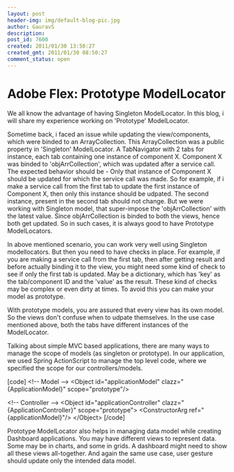 ```yaml
---
layout: post
header-img: img/default-blog-pic.jpg
author: GauravS
description: 
post_id: 7600
created: 2011/01/30 13:50:27
created_gmt: 2011/01/30 08:50:27
comment_status: open
---
```


# Adobe Flex: Prototype ModelLocator

<p>We all know the advantage of having Singleton ModelLocator. In this blog, i will share my experience working on 'Prototype' ModelLocator.</p>
<p>Sometime back, i faced an issue while updating the view/components, which were binded to an ArrayCollection. This ArrayCollection was a public property in 'Singleton' ModelLocator. A TabNavigator with 2 tabs for instance, each tab containing one instance of component X. Component X was binded to 'objArrCollection', which was updated after a service call. The expected behavior should be - Only that instance of Component X should be updated for which the service call was made. So for example, if i make a service call from the first tab to update the first instance of Component X, then only this instance should be udpated. The second instance, present in the second tab should not change. But we were working with Singleton model, that super-impose the 'objArrCollection' with the latest value. Since objArrCollection is binded to both the views, hence both get updated. So in such cases, it is always good to have Prototype ModelLocators.<!--more--></p>
<p>In above mentioned scenario, you can work very well using Singleton modellocators. But then you need to have checks in place. For example, if you are making a service call from the first tab, then after getting result and before actually binding it to the view, you might need some kind of check to see if only the first tab is updated. May be a dictionary, which has 'key' as the tab/component ID and the 'value' as the result. These kind of checks may be complex or even dirty at times. To avoid this you can make your model as prototype. </p>
<p>With prototype models, you are assured that every view has its own model. So the views don't confuse when to udpate themselves. In the use case mentioned above, both the tabs have different instances of the ModelLocator. </p>
<p>Talking about simple MVC based applications, there are many ways to manage the scope of models (as singleton or prototype). In our application, we used Spring ActionScript to manage the top level code, where we specified the scope for our controllers/models.</p>
<p>[code]
&lt;!-- Model --&gt;
&lt;Object id=&quot;applicationModel&quot; clazz=&quot;{ApplicationModel}&quot; scope=&quot;prototype&quot;/&gt;</p>
<p>&lt;!-- Controller --&gt;
&lt;Object id=&quot;applicationController&quot; clazz=&quot;{ApplicationController}&quot; scope=&quot;prototype&quot;&gt;
    &lt;ConstructorArg ref=&quot;{applicationModel}&quot;/&gt;
&lt;/Object&gt;
[/code]</p>
<p>Prototype ModelLocator also helps in managing data model while creating Dashboard applications. You may have different views to represent data. Some may be in charts, and some in grids. A dashboard might need to show all these views all-together. And again the same use case, user gesture should update only the intended data model.</p>